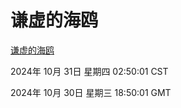 # 谦虚的海鸥
[谦虚的海鸥](http://219.139.197.74:56308/qxdho/course/base/hotlink/index.php)

2024年 10月 31日 星期四 02:50:01 CST

2024年 10月 30日 星期三 18:50:01 GMT

